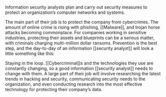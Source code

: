 Information security analysts plan and carry out security measures to protect an organization’s computer networks and systems.

The main part of their job is to protect the company from cybercrimes. The amount of online crime is rising with phishing, [[Malware]], and trojan horse attacks becoming commonplace. For companies working in sensitive industries, protecting their assets and blueprints can be a serious matter, with criminals charging multi-million dollar ransoms. Prevention is the best step, and the day-to-day of an information [[security analyst]] will look a little something like this:

Staying in the loop. [[Cybercriminal]]s and the technologies they use are constantly changing, so a good information [[security analyst]] needs to change with them. A large part of their job will involve researching the latest trends in hacking and security, communicating security needs to the organization, and even conducting research into the most effective technology for protecting their company’s data.
